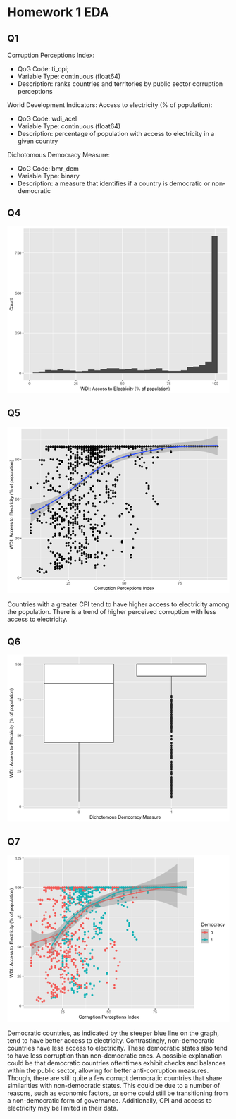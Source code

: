 # Homework 1 EDA
## Q1
Corruption Perceptions Index: 
- QoG Code: ti_cpi;
- Variable Type: continuous (float64)
- Description: ranks countries and territories by public sector corruption perceptions

World Development Indicators: Access to electricity (% of population):
- QoG Code: wdi_acel
- Variable Type: continuous (float64)
- Description: percentage of population with access to electricity in a given country

Dichotomous Democracy Measure: 
- QoG Code: bmr_dem
- Variable Type: binary
- Description: a measure that identifies if a country is democratic or non-democratic

## Q4 
![q4](https://github.com/shc-uga/da-hw1/blob/main/img/q4.png)

## Q5
![q5](https://github.com/shc-uga/da-hw1/blob/main/img/q5.png)

Countries with a greater CPI tend to have higher access to electricity among the population. There is a trend of higher perceived corruption with less access to electricity.

## Q6
![q6](https://github.com/shc-uga/da-hw1/blob/main/img/q6.png)

## Q7
![q7](https://github.com/shc-uga/da-hw1/blob/main/img/q7.png)

Democratic countries, as indicated by the steeper blue line on the graph, tend to have better access to electricity. Contrastingly, non-democratic countries have less access to electricity.
These democratic states also tend to have less corruption than non-democratic ones. A possible explanation could be that democratic countries oftentimes exhibit checks and balances within the public sector, allowing for better anti-corruption measures. Though, there are still quite a few corrupt democratic countries that share similarities with non-democratic states. This could be due to a number of reasons, such as economic factors, or some could still be transitioning from a non-democratic form of governance. Additionally, CPI and access to electricity may be limited in their data. 